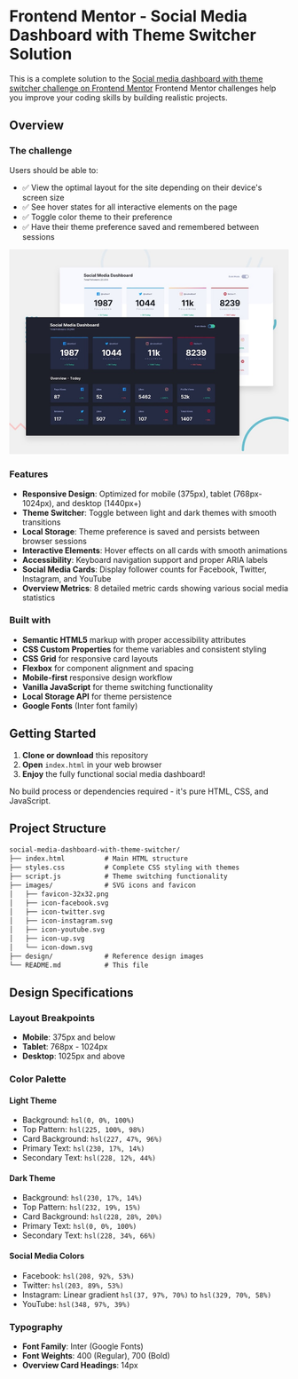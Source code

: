 # Frontend Mentor - Social Media Dashboard with Theme Switcher Solution

This is a complete solution to the [Social media dashboard with theme switcher challenge on Frontend Mentor](https://www.frontendmentor.io/challenges/social-media-dashboard-with-theme-switcher-6oY8ozp_H) Frontend Mentor challenges help you improve your coding skills by building realistic projects.



## Overview

### The challenge

Users should be able to:

- ✅ View the optimal layout for the site depending on their device's screen size
- ✅ See hover states for all interactive elements on the page
- ✅ Toggle color theme to their preference
- ✅ Have their theme preference saved and remembered between sessions

![Design preview for the Social media dashboard with theme switcher coding challenge](./design/desktop-preview.jpg)

### Features

- **Responsive Design**: Optimized for mobile (375px), tablet (768px-1024px), and desktop (1440px+)
- **Theme Switcher**: Toggle between light and dark themes with smooth transitions
- **Local Storage**: Theme preference is saved and persists between browser sessions
- **Interactive Elements**: Hover effects on all cards with smooth animations
- **Accessibility**: Keyboard navigation support and proper ARIA labels
- **Social Media Cards**: Display follower counts for Facebook, Twitter, Instagram, and YouTube
- **Overview Metrics**: 8 detailed metric cards showing various social media statistics

### Built with

- **Semantic HTML5** markup with proper accessibility attributes
- **CSS Custom Properties** for theme variables and consistent styling
- **CSS Grid** for responsive card layouts
- **Flexbox** for component alignment and spacing
- **Mobile-first** responsive design workflow
- **Vanilla JavaScript** for theme switching functionality
- **Local Storage API** for theme persistence
- **Google Fonts** (Inter font family)

## Getting Started

1. **Clone or download** this repository
2. **Open** `index.html` in your web browser
3. **Enjoy** the fully functional social media dashboard!

No build process or dependencies required - it's pure HTML, CSS, and JavaScript.

## Project Structure

```
social-media-dashboard-with-theme-switcher/
├── index.html          # Main HTML structure
├── styles.css          # Complete CSS styling with themes
├── script.js           # Theme switching functionality
├── images/             # SVG icons and favicon
│   ├── favicon-32x32.png
│   ├── icon-facebook.svg
│   ├── icon-twitter.svg
│   ├── icon-instagram.svg
│   ├── icon-youtube.svg
│   ├── icon-up.svg
│   └── icon-down.svg
├── design/             # Reference design images
└── README.md           # This file
```

## Design Specifications

### Layout Breakpoints
- **Mobile**: 375px and below
- **Tablet**: 768px - 1024px
- **Desktop**: 1025px and above

### Color Palette

#### Light Theme
- Background: `hsl(0, 0%, 100%)`
- Top Pattern: `hsl(225, 100%, 98%)`
- Card Background: `hsl(227, 47%, 96%)`
- Primary Text: `hsl(230, 17%, 14%)`
- Secondary Text: `hsl(228, 12%, 44%)`

#### Dark Theme
- Background: `hsl(230, 17%, 14%)`
- Top Pattern: `hsl(232, 19%, 15%)`
- Card Background: `hsl(228, 28%, 20%)`
- Primary Text: `hsl(0, 0%, 100%)`
- Secondary Text: `hsl(228, 34%, 66%)`

#### Social Media Colors
- Facebook: `hsl(208, 92%, 53%)`
- Twitter: `hsl(203, 89%, 53%)`
- Instagram: Linear gradient `hsl(37, 97%, 70%)` to `hsl(329, 70%, 58%)`
- YouTube: `hsl(348, 97%, 39%)`

### Typography
- **Font Family**: Inter (Google Fonts)
- **Font Weights**: 400 (Regular), 700 (Bold)
- **Overview Card Headings**: 14px

